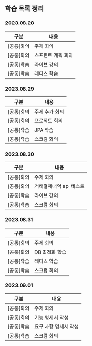 ## 학습 목록 정리

### 2023.08.28

|구분|내용|
|----|----|
|[공통]회의|주제 회의|
|[공통]회의|스프린트 계획 회의|
|[공통]학습|라이브 강의|
|[공통]학습|레디스 학습|

### 2023.08.29

|구분| 내용       |
|----|----------|
|[공통]회의| 주제 추가 회의 |
|[공통]회의| 프로젝트 회의  |
|[공통]학습| JPA 학습   |
|[공통]학습| 스크럼 회의   |

### 2023.08.30

|구분| 내용             |
|----|----------------|
|[공통]회의| 주제 회의          |
|[공통]회의| 거래결제내역 api 테스트 |
|[공통]학습| 라이브 강의         |
|[공통]학습| 스크럼 회의         |

### 2023.08.31

|구분| 내용        |
|----|-----------|
|[공통]회의| 주제 회의     |
|[공통]회의| DB 최적화 학습 |
|[공통]학습| 레디스 학습    |
|[공통]학습| 스크럼 회의    |

### 2023.09.01

|구분| 내용           |
|----|--------------|
|[공통]회의| 주제 회의        |
|[공통]회의| 기능 명세서 작성    |
|[공통]학습| 요구 사항 명세서 작성 |
|[공통]학습| 스크럼 회의       |
